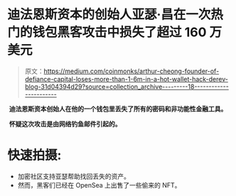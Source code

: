 # 迪法恩斯资本的创始人亚瑟·昌在一次热门的钱包黑客攻击中损失了超过 160 万美元

> 原文：<https://medium.com/coinmonks/arthur-cheong-founder-of-defiance-capital-loses-more-than-1-6m-in-a-hot-wallet-hack-derev-blog-31d04394d29?source=collection_archive---------18----------------------->

‍ **迪法恩斯资本创始人在他的一个钱包里丢失了所有的密码和非功能性金融工具。**

‍ **怀疑这次攻击是由网络钓鱼邮件引起的。**

# 快速拍摄:

*   加密社区支持亚瑟帮助找回丢失的资产。
*   然而，黑客们已经在 OpenSea 上出售了一些偷来的 NFT。
